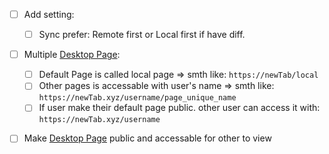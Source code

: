 - [ ] Add setting:
  - [ ] Sync prefer: Remote first or Local first if have diff.

- [ ] Multiple [Desktop Page](./Explanation.md#desktop-page): 
  - [ ] Default Page is called local page => smth like: `https://newTab/local`
  - [ ] Other pages is accessable with user's name => smth like: `https://newTab.xyz/username/page_unique_name`
  - [ ] If user make their default page public. other user can access it with: `https://newTab.xyz/username`

- [ ] Make [Desktop Page](./Explanation.md#desktop-page) public and accessable for other to view




